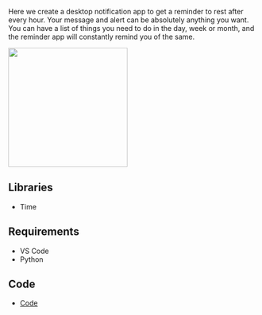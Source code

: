 Here we create a desktop notification app to get a reminder to rest after every hour. Your message and alert can be absolutely anything you want. You can have a list of things you need to do in the day, week or month, and the reminder app will constantly remind you of the same.


<img src="data/excel_image.jpg" height="240" >










## Libraries
* Time


## Requirements
* VS Code
* Python

## Code 

* [Code](code/main.py)
















